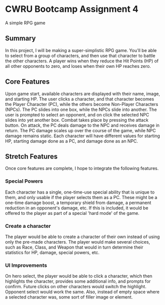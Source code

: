 # CWRU Bootcamp Assignment 4
A simple RPG game

## Summary
In this project, I will be making a super-simplistic RPG game. You'll be able to select from a group of characters, and then use that character to battle the other characters. A player wins when they reduce the Hit Points (HP) of all other opponents to zero, and loses when their own HP reaches zero.

## Core Features
Upon game start, available characters are displayed with their name, image, and starting HP. The user clicks a character, and that character becomes the Player Character (PC), while the others become Non-Player Characters (NPCs). The PC slides into one box, while the NPCs slide into another. The user is prompted to select an opponent, and on click the selected NPC slides into yet another box. Combat takes place by pressing the attack button. On attack, the PC deals damage to the NPC and receives damage in return. The PC damage scales up over the course of the game, while NPC damage remains static. Each character will have different values for starting HP, starting damage done as a PC, and damage done as an NPC. 

## Stretch Features
Once core features are complete, I hope to integrate the following features.

### Special Powers
Each character has a single, one-time-use special ability that is unique to them, and only usable if the player selects them as a PC. These might be a one-time damage boost, a temporary shield from damage, a permanent reduction in an opponent's damage, etc. If this is included, it would be offered to the player as part of a special 'hard mode' of the game.

### Create a character
The player would be able to create a character of their own instead of using only the pre-made characters. The player would make several choices, such as Race, Class, and Weapon that would in turn determine their statistics for HP, damage, special powers, etc.

### UI Improvements
On hero select, the player would be able to click a character, which then highlights the character, provides some additional info, and prompts for confirm. Future clicks on other characters would switch the highlight. Opponent select would work the same. Also, instead of empty space where a selected character was, some sort of filler image or element.